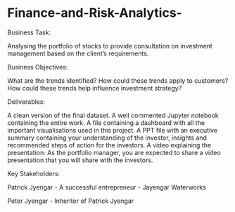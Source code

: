 # Finance-and-Risk-Analytics-
Business Task:

Analysing the portfolio of stocks to provide consultation on investment management based on the client’s requirements.

Business Objectives:

What are the trends identified?
How could these trends apply to customers?
How could these trends help influence investment strategy?

Deliverables:

A clean version of the final dataset.
A well commented Jupyter notebook containing the entire work.
A file containing a dashboard with all the important visualisations used in this project.
A PPT file with an executive summary containing your understanding of the investor, insights and recommended steps of action for the investors.
A video explaining the presentation: As the portfolio manager, you are expected to share a video presentation that you will share with the investors.

Key Stakeholders:

Patrick Jyengar - A successful entrepreneur - Jayengar Waterworks

Peter Jyengar - Inheritor of Patrick Jyengar
